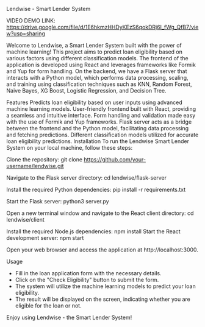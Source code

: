 Lendwise - Smart Lender System


VIDEO DEMO LINK:
https://drive.google.com/file/d/1E6hkmzHHDyKEzS6qokDRj6I_fWg_QfB7/view?usp=sharing


Welcome to Lendwise, a Smart Lender System built with the power of machine learning! This project aims to predict loan eligibility based on various factors using different classification models. The frontend of the application is developed using React and leverages frameworks like Formik and Yup for form handling. On the backend, we have a Flask server that interacts with a Python model, which performs data processing, scaling, and training using classification techniques such as KNN, Random Forest, Naive Bayes, XG Boost, Logistic Regression, and Decision Tree.

Features
Predicts loan eligibility based on user inputs using advanced machine learning models.
User-friendly frontend built with React, providing a seamless and intuitive interface.
Form handling and validation made easy with the use of Formik and Yup frameworks.
Flask server acts as a bridge between the frontend and the Python model, facilitating data processing and fetching predictions.
Different classification models utilized for accurate loan eligibility predictions.
Installation
To run the Lendwise Smart Lender System on your local machine, follow these steps:

Clone the repository:
git clone https://github.com/your-username/lendwise.git

Navigate to the Flask server directory:
cd lendwise/flask-server

Install the required Python dependencies:
pip install -r requirements.txt

Start the Flask server:
python3 server.py

Open a new terminal window and navigate to the React client directory:
cd lendwise/client

Install the required Node.js dependencies:
npm install
Start the React development server:
npm start

Open your web browser and access the application at http://localhost:3000.


Usage
- Fill in the loan application form with the necessary details.
- Click on the "Check Eligibility" button to submit the form.
- The system will utilize the machine learning models to predict your loan eligibility.
- The result will be displayed on the screen, indicating whether you are eligible for the loan or not.

Enjoy using Lendwise - the Smart Lender System!

